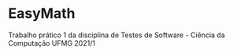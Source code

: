 # EasyMath
Trabalho prático 1 da disciplina de Testes de Software - Ciência da Computação UFMG 2021/1
